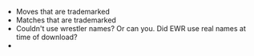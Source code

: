 - Moves that are trademarked
- Matches that are trademarked
- Couldn't use wrestler names?  Or can you. Did EWR use real names at time of download?
- 